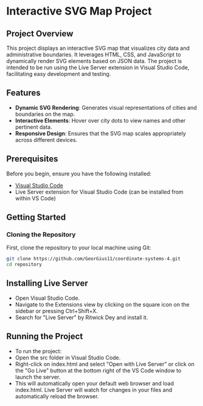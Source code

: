 # Interactive SVG Map Project

## Project Overview

This project displays an interactive SVG map that visualizes city data and administrative boundaries. It leverages HTML, CSS, and JavaScript to dynamically render SVG elements based on JSON data. The project is intended to be run using the Live Server extension in Visual Studio Code, facilitating easy development and testing.

## Features

- **Dynamic SVG Rendering**: Generates visual representations of cities and boundaries on the map.
- **Interactive Elements**: Hover over city dots to view names and other pertinent data.
- **Responsive Design**: Ensures that the SVG map scales appropriately across different devices.

## Prerequisites

Before you begin, ensure you have the following installed:

- [Visual Studio Code](https://code.visualstudio.com/)
- Live Server extension for Visual Studio Code (can be installed from within VS Code)

## Getting Started

### Cloning the Repository

First, clone the repository to your local machine using Git:

```bash
git clone https://github.com/GeorGius11/coordinate-systems-4.git
cd repository
```
## Installing Live Server
- Open Visual Studio Code.
- Navigate to the Extensions view by clicking on the square icon on the sidebar or pressing Ctrl+Shift+X.
- Search for "Live Server" by Ritwick Dey and install it.

## Running the Project
- To run the project:
- Open the src folder in Visual Studio Code.
- Right-click on index.html and select "Open with Live Server" or click on the "Go Live" button at the bottom right of the VS Code window to launch the server.
- This will automatically open your default web browser and load index.html. Live Server will watch for changes in your files and automatically reload the browser.

